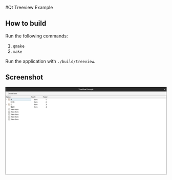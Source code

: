 #Qt Treeview Example

## How to build

Run the following commands:
1. `qmake`
2. `make`
   
Run the application with `./build/treeview`.

## Screenshot

![Screenshot of the Treeview](docs/screenshot.png)
